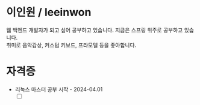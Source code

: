 <h1>이인원 / leeinwon</h1>
웹 백엔드 개발자가 되고 싶어 공부하고 있습니다. 지금은 스프링 위주로 공부하고 있습니다.<br>
취미로 음악감상, 커스텀 키보드, 프라모델 등을 좋아합니다.<br>
<h1>자격증</h1>
<ul>
  <li>리눅스 마스터 공부 시작 - 2024-04.01</li><input type="checkbox">
</ul>
